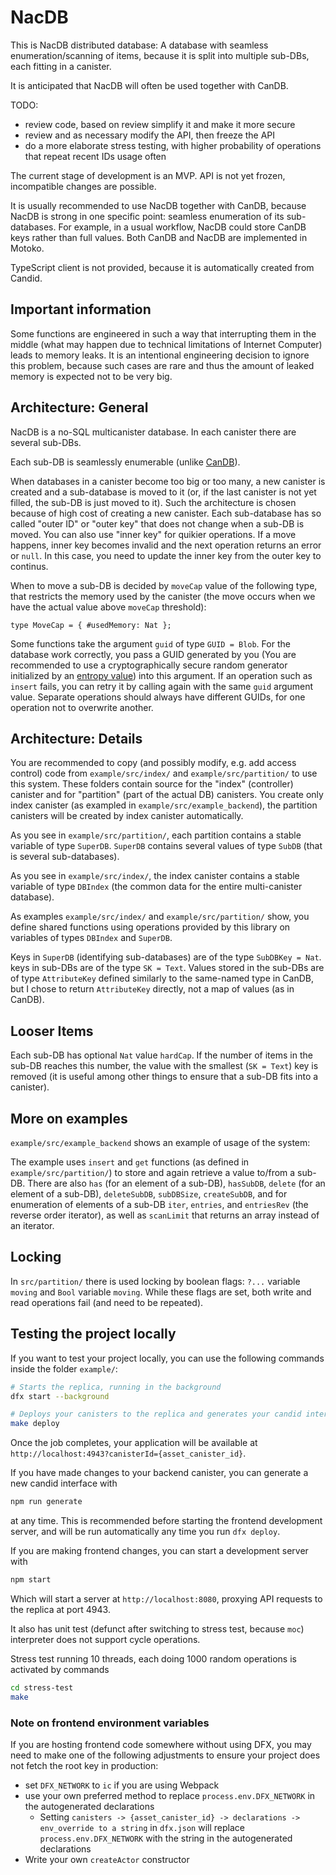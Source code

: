 # NacDB

This is NacDB distributed database:
A database with seamless enumeration/scanning of items,
because it is split into multiple sub-DBs, each fitting in a canister.

It is anticipated that NacDB will often be used together with CanDB.

TODO:
- review code, based on review simplify it and make it more secure
- review and as necessary modify the API, then freeze the API
- do a more elaborate stress testing, with higher probability of operations that repeat recent IDs usage often

The current stage of development is an MVP. API is not yet frozen, incompatible changes are possible.

It is usually recommended to use NacDB together with CanDB, because NacDB is strong
in one specific point: seamless enumeration of its sub-databases. For example, in
a usual workflow, NacDB could store CanDB keys rather than full values.
Both CanDB and NacDB are implemented in Motoko.

TypeScript client is not provided, because it is automatically created from Candid.

## Important information

Some functions are engineered in such a way that interrupting them in the middle
(what may happen due to technical limitations of Internet Computer) leads to memory
leaks. It is an intentional engineering decision to ignore this problem, because
such cases are rare and thus the amount of leaked memory is expected not to be very big.

## Architecture: General

NacDB is a no-SQL multicanister database. In each canister there are several sub-DBs.

Each sub-DB is seamlessly enumerable (unlike [CanDB](https://github.com/ORIGYN-SA/CanDB)).

When databases in a canister become too big or too many, a new canister is created and
a sub-database is moved to it (or, if the last canister is not yet filled, the sub-DB is
just moved to it). Such the architecture is chosen because of high cost of creating a new canister.
Each sub-database has so called "outer ID" or "outer key" that does not change when
a sub-DB is moved. You can also use "inner key" for quikier operations. If a move happens,
inner key becomes invalid and the next operation returns an error or `null`. In this case,
you need to update the inner key from the outer key to continus.

When to move a sub-DB is decided by `moveCap` value of the following type, that restricts
the memory used by the canister (the move occurs when we have the actual value above `moveCap` threshold):

```motoko
type MoveCap = { #usedMemory: Nat };
```

Some functions take the argument `guid` of type `GUID = Blob`. For the database work
correctly, you pass a GUID generated by you (You are recommended to use a cryptographically secure random generator
initialized by an [entropy value](https://internetcomputer.org/docs/current/motoko/main/base/Random)) into this argument.
If an operation such as `insert` fails, you can retry it by calling again with the same `guid` argument value.
Separate operations should always have different GUIDs, for one operation not to overwrite
another.

## Architecture: Details

You are recommended to copy (and possibly modify, e.g. add access control) code from
`example/src/index/` and `example/src/partition/` to use this system.
These folders contain source for the "index" (controller) canister and for
"partition" (part of the actual DB) canisters. You create only index canister
(as exampled in `example/src/example_backend`), the partition canisters will
be created by index canister automatically.

As you see in `example/src/partition/`, each partition contains a stable variable
of type `SuperDB`. `SuperDB` contains several values of type `SubDB` (that is several
sub-databases).

As you see in `example/src/index/`, the index canister contains a stable variable of
type `DBIndex` (the common data for the entire multi-canister database).

As examples `example/src/index/` and `example/src/partition/` show, you define
shared functions using operations provided by this library on variables of types
`DBIndex` and `SuperDB`.

Keys in `SuperDB` (identifying sub-databases) are of the type `SubDBKey = Nat`.
keys in sub-DBs are of the type `SK = Text`. Values stored in the sub-DBs are
of type `AttributeKey` defined similarly to the same-named type in CanDB, but
I chose to return `AttributeKey` directly, not a map of values (as in CanDB).

## Looser Items

Each sub-DB has optional `Nat` value `hardCap`. If the number of items in the sub-DB
reaches this number, the value with the smallest (`SK = Text`) key is removed (it is
useful among other things to ensure that a sub-DB fits into a canister).

## More on examples

`example/src/example_backend` shows an example of usage of the system:

The example uses `insert` and `get` functions (as defined in `example/src/partition/`)
to store and again retrieve a value to/from a sub-DB. There are also `has` (for an element
of a sub-DB), `hasSubDB`, `delete` (for an element of a sub-DB), `deleteSubDB`, `subDBSize`,
`createSubDB`, and for enumeration of elements of a sub-DB `iter`, `entries`, and `entriesRev`
(the reverse order iterator), as well as `scanLimit` that returns an array instead of an
iterator.

## Locking

In `src/partition/` there is used locking by boolean flags: `?...` variable `moving`
and `Bool` variable `moving`. While these flags are set, both write and read operations
fail (and need to be repeated).

## Testing the project locally

If you want to test your project locally, you can use the following commands inside
the folder `example/`:

```bash
# Starts the replica, running in the background
dfx start --background

# Deploys your canisters to the replica and generates your candid interface
make deploy
```

Once the job completes, your application will be available at `http://localhost:4943?canisterId={asset_canister_id}`.

If you have made changes to your backend canister, you can generate a new candid interface with

```bash
npm run generate
```

at any time. This is recommended before starting the frontend development server, and will be run automatically any time you run `dfx deploy`.

If you are making frontend changes, you can start a development server with

```bash
npm start
```

Which will start a server at `http://localhost:8080`, proxying API requests to the replica at port 4943.

It also has unit test (defunct after switching to stress test, because `moc`) interpreter does not support
cycle operations.

Stress test running 10 threads, each doing 1000 random operations is activated by commands

```sh
cd stress-test
make
```

### Note on frontend environment variables

If you are hosting frontend code somewhere without using DFX, you may need to make one of the following adjustments to ensure your project does not fetch the root key in production:

- set `DFX_NETWORK` to `ic` if you are using Webpack
- use your own preferred method to replace `process.env.DFX_NETWORK` in the autogenerated declarations
  - Setting `canisters -> {asset_canister_id} -> declarations -> env_override to a string` in `dfx.json` will replace `process.env.DFX_NETWORK` with the string in the autogenerated declarations
- Write your own `createActor` constructor
